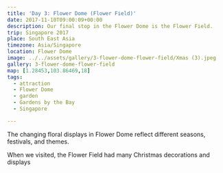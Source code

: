 ```yaml
---
title: 'Day 3: Flower Dome (Flower Field)'
date: 2017-11-10T09:00:09+00:00
description: Our final stop in the Flower Dome is the Flower Field.
trip: Singapore 2017
place: South East Asia
timezone: Asia/Singapore
location: Flower Dome
image: ../../assets/gallery/3-flower-dome-flower-field/Xmas (3).jpeg
gallery: 3-flower-dome-flower-field
map: [1.28453,103.86469,18]
tags:
  - attraction
  - Flower Dome
  - garden
  - Gardens by the Bay
  - Singapore

---
```

The changing floral displays in Flower Dome reflect different seasons, festivals, and themes.

When we visited, the Flower Field had many Christmas decorations and displays

